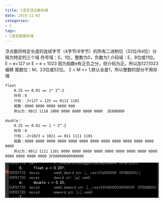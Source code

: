 ```yaml
---
title: C语言浮点数存储
date: 2019-11-03
categories: 
- C
tags: 
- C语言数据存储
---
```


浮点数将特定长度的连续字节（4字节/8字节）的所有二进制位（32位/64位）分隔为特定的三个域
符号域：S，1位，整数为0，负数为1
介码域：E，8位或11位。E = e+127 or E = e + 1023 因为指数e有正负之分，但介码为正。所以加127,1023偏移
尾数位：M，23位或52位。	2 < M <= 1,默认全是1，所以整数的部分不用存储

		

```
float
	0.25 == 0.01 == 1* 2^-2
	符号：0
	介码：-2+127 = 125 == 0111 1101
	尾数：0000 0000 0000 0000 000
	所以为：0011 1110 1000 0000 0000 0000 0000	3E800000
```
```
double：
	0.25 == 0.01 == 1 * 2^-2
	符号：0
	介码：-2+1023 = 1021 == 011 1111 1101
	尾数：0000 0000 0000 0000 0000 0000 0000 0000 0000 0000 0000 0000 0000
	所以为：0011 1111 1101 0000 0000 0000 0000 0000 0000 0000 0000 0000 0000 0000 0000 0000 3FD0000000000000
```
![C代码反汇编展示](/images/cc/floatAnddouble.png)
